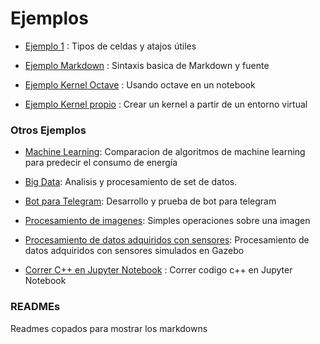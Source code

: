 # Ejemplos 

* [Ejemplo 1](#) : Tipos de celdas y atajos útiles 

* [Ejemplo Markdown](#) : Sintaxis basica de Markdown y fuente

* [Ejemplo Kernel Octave](#) : Usando octave en un notebook 

* [Ejemplo Kernel propio](#) : Crear un kernel a  partir de un entorno virtual 
 


### Otros Ejemplos


* [Machine Learning](https://github.com/matias-dogliani/energybuild/blob/master/Training_Testing_model.ipynb):
Comparacion de algoritmos de machine learning para
predecir el consumo de energía

* [Big Data](https://github.com/matias-dogliani/energybuild/blob/master/PreProcess_EnergyConsumption.ipynb): 
Analisis y procesamiento de set de datos. 

* [Bot para Telegram](https://github.com/MartinNievas/telegram-message-plotter/blob/main/scrapper.ipynb): 
Desarrollo y prueba de bot para telegram 

* [Procesamiento de imagenes](https://github.com/matias-dogliani/vision_utn/blob/main/Tp6/Tp6nb.ipynb): 
 Simples operaciones sobre una imagen

* [Procesamiento de datos adquiridos con sensores](https://github.com/matias-dogliani/robotic_repo/blob/master/Tp3/tp3.ipynb): 
Procesamiento de datos adquiridos con sensores simulados en Gazebo 

* [Correr C++ en Jupyter Notebook](https://hub.mybinder.turing.ac.uk/user/quantstack-xeus-cling-h8e2cmvl/notebooks/notebooks/xcpp.ipynb) : 
Correr codigo c++ en Jupyter Notebook


### READMEs 

Readmes copados para mostrar los markdowns 
